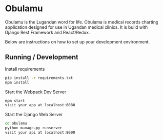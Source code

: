 # Obulamu
Obulamu is the Lugandan word for life. Obulama is medical records charting application designed for use in Ugandan medical clinics. It is build with Django Rest Framework and React/Redux.

Below are instructions on how to set up your development environment.

## Running / Development

Install requirements
```bash
pip install -r requirements.txt
npm install
```

Start the Webpack Dev Server
```bash
npm start
visit your app at localhost:8080
```

Start the Django Web Server
```bash
cd obulamu
python manage.py runserver
visit your api at localhost:8000
```
